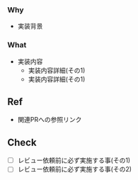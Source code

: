 ### Why
- 実装背景

### What
- 実装内容
	- 実装内容詳細(その1)
	- 実装内容詳細(その1)
	
## Ref
- 関連PRへの参照リンク

## Check
-	[ ] レビュー依頼前に必ず実施する事(その1)
-	[ ] レビュー依頼前に必ず実施する事(その2)
